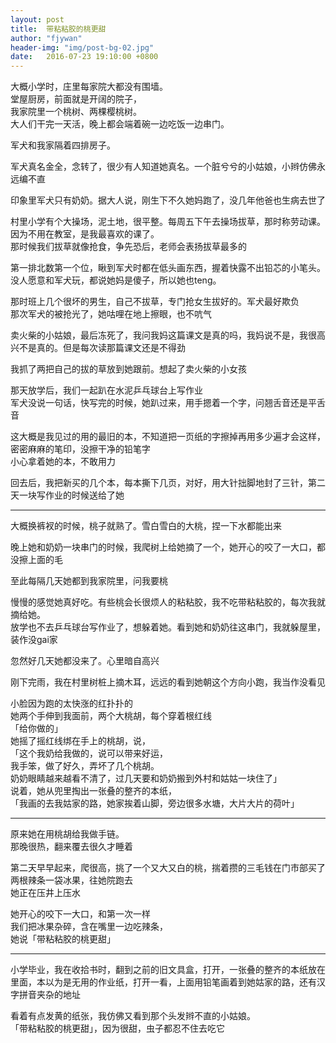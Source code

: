 ```yaml
---
layout: post
title:  带粘粘胶的桃更甜
author: "fjywan"
header-img: "img/post-bg-02.jpg"
date:   2016-07-23 19:10:00 +0800
---
```


大概小学时，庄里每家院大都没有围墙。<br>
堂屋厨房，前面就是开阔的院子，<br>
我家院里一个桃树、两棵樱桃树。<br>
大人们干完一天活，晚上都会端着碗一边吃饭一边串门。

军犬和我家隔着四排房子。

军犬真名金全，念转了，很少有人知道她真名。一个脏兮兮的小姑娘，小辫仿佛永远编不直

印象里军犬只有奶奶。据大人说，刚生下不久她妈跑了，没几年他爸也生病去世了

村里小学有个大操场，泥土地，很平整。每周五下午去操场拔草，那时称劳动课。<br>
因为不用在教室，是我最喜欢的课了。<br>
那时候我们拔草就像抢食，争先恐后，老师会表扬拔草最多的

第一排北数第一个位，瞅到军犬时都在低头画东西，握着快露不出铅芯的小笔头。没人愿意和军犬玩，都说她妈是傻子，所以她也teng。

那时班上几个很坏的男生，自己不拔草，专门抢女生拔好的。军犬最好欺负<br>
那次军犬的被抢光了，她咕哩在地上擦眼，也不吭气

卖火柴的小姑娘，最后冻死了，我问我妈这篇课文是真的吗，我妈说不是，我很高兴不是真的。但是每次读那篇课文还是不得劲

我抓了两把自己的拔的草放到她跟前。想起了卖火柴的小女孩

那天放学后，我们一起趴在水泥乒乓球台上写作业<br>
军犬没说一句话，快写完的时候，她趴过来，用手摁着一个字，问翘舌音还是平舌音

这大概是我见过的用的最旧的本，不知道把一页纸的字擦掉再用多少遍才会这样，密密麻麻的笔印，没擦干净的铅笔字<br>
小心拿着她的本，不敢用力

回去后，我把新买的几个本，每本撕下几页，对好，用大针拙脚地封了三针，第二天一块写作业的时候送给了她

<hr>

大概换裤衩的时候，桃子就熟了。雪白雪白的大桃，捏一下水都能出来

晚上她和奶奶一块串门的时候，我爬树上给她摘了一个，她开心的咬了一大口，都没擦上面的毛

至此每隔几天她都到我家院里，问我要桃

慢慢的感觉她真好吃。有些桃会长很烦人的粘粘胶，我不吃带粘粘胶的，每次我就摘给她。<br>
放学也不去乒乓球台写作业了，想躲着她。看到她和奶奶往这串门，我就躲屋里，装作没gai家

忽然好几天她都没来了。心里暗自高兴


刚下完雨，我在村里树桩上摘木耳，远远的看到她朝这个方向小跑，我当作没看见

小脸因为跑的太快涨的红扑扑的<br>
她两个手伸到我面前，两个大桃胡，每个穿着根红线<br>
「给你做的」<br>
她摇了摇红线绑在手上的桃胡，说，<br>
「这个我奶给我做的，说可以带来好运，<br>
我手笨，做了好久，弄坏了几个桃胡。<br>
奶奶眼睛越来越看不清了，过几天要和奶奶搬到外村和姑姑一块住了」<br>
说着，她从兜里掏出一张叠的整齐的本纸，<br>
「我画的去我姑家的路，她家挨着山脚，旁边很多水塘，大片大片的荷叶」

<hr>
原来她在用桃胡给我做手链。<br>
那晚很热，翻来覆去很久才睡着

第二天早早起来，爬很高，挑了一个又大又白的桃，揣着攒的三毛钱在门市部买了两根辣条一袋冰果，往她院跑去<br>
她正在压井上压水

她开心的咬下一大口，和第一次一样<br>
我们把冰果杂碎，含在嘴里一边吃辣条，<br>
她说「带粘粘胶的桃更甜」

<hr>
小学毕业，我在收拾书时，翻到之前的旧文具盒，打开，一张叠的整齐的本纸放在里面，本以为是无用的作业纸，打开一看，上面用铅笔画着到她姑家的路，还有汉字拼音夹杂的地址

看着有点发黄的纸张，我仿佛又看到那个头发辫不直的小姑娘。<br>
「带粘粘胶的桃更甜」，因为很甜，虫子都忍不住去吃它








